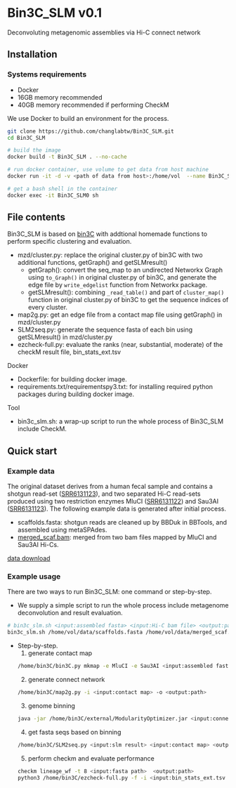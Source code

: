 # Bin3C_SLM v0.1
Deconvoluting metagenomic assemblies via Hi-C connect network

## Installation
### Systems requirements
- Docker
- 16GB memory recommended
- 40GB memory recommended if performing CheckM

We use Docker to build an environment for the process.
```bash 
git clone https://github.com/changlabtw/Bin3C_SLM.git
cd Bin3C_SLM

# build the image 
docker build -t Bin3C_SLM . --no-cache

# run docker container, use volume to get data from host machine
docker run -it -d -v <path of data from host>:/home/vol  --name Bin3C_SLM0 Bin3C_SLM

# get a bash shell in the container
docker exec -it Bin3C_SLM0 sh 
```

## File contents
Bin3C_SLM is based on [bin3C](https://github.com/cerebis/bin3C) with addtional homemade functions to perform specific clustering and evaluation.
- mzd/cluster.py: replace the original cluster.py of bin3C with two additional functions, getGraph() and getSLMresult()
  + getGraph(): convert the seq_map to an undirected Networkx Graph using `to_Graph()` in original cluster.py of bin3C, and generate the edge file by `write_edgelist` function from Networkx package. 
  + getSLMresult(): combining  `_read_table()` and part of `cluster_map()` function in original cluster.py of bin3C to get the sequence indices of every cluster.
- map2g.py: get an edge file from a contact map file using getGraph() in mzd/cluster.py
- SLM2seq.py: generate the sequence fasta of each bin using getSLMresult() in mzd/cluster.py
- ezcheck-full.py: evaluate the ranks (near, substantial, moderate) of the checkM result file, bin_stats_ext.tsv

Docker
- Dockerfile: for building docker image.
- requirements.txt/requirementspy3.txt: for installing required python packages during building docker image.

Tool
- bin3c_slm.sh: a wrap-up script to run the whole process of Bin3C_SLM include CheckM.

##  Quick start

###  Example data
The original dataset derives from a human fecal sample and contains a shotgun read-set ([SRR6131123](https://trace.ncbi.nlm.nih.gov/Traces/sra/?run=SRR6131123)), and two separated Hi-C read-sets produced using two restriction enzymes MluCI ([SRR6131122](https://trace.ncbi.nlm.nih.gov/Traces/sra/?run=SRR6131122)) and Sau3AI ([SRR6131123](https://trace.ncbi.nlm.nih.gov/Traces/sra/?run=SRR6131123)). The following example data is generated after initial process. 
- scaffolds.fasta: shotgun reads are cleaned up by BBDuk in BBTools, and assembled using metaSPAdes.
- [merged_scaf.bam](https://drive.google.com/file/d/14mWTpNUT7_PELF3cCjoXYTXNSHuxbXXx/view?usp=sharing): merged from two bam files mapped by MluCI and Sau3AI Hi-Cs.  

[data download](https://drive.google.com/drive/folders/141ZTekBQ3VVy4VbDMcrz32cOqus2N0lo?usp=sharing)

###  Example usage
There are two ways to run Bin3C_SLM: one command or step-by-step.
- We supply a simple script to run the whole process include metagenome deconvolution and result evaluation.
```bash 
# bin3c_slm.sh <input:assembled fasta> <input:Hi-C bam file> <output:path> <slm resolution=25.0>
bin3c_slm.sh /home/vol/data/scaffolds.fasta /home/vol/data/merged_scaf.bam /home/vol/output 25.0
```
- Step-by-step.
  1. generate contact map
  ```bash 
  /home/bin3C/bin3C.py mkmap -e MluCI -e Sau3AI <input:assembled fasta> <input:Hi-C bam file> <output:path>
  ```
  2. generate connect network
  ```bash
  /home/bin3C/map2g.py -i <input:contact map> -o <output:path>
  ```
  3. genome binning
  ```bash
  java -jar /home/bin3C/external/ModularityOptimizer.jar <input:connect network> <output:path/result.txt> 1 25.0 3 10 10 9001882 1
  ```
  4. get fasta seqs based on binning
  ```bash
  /home/bin3C/SLM2seq.py <input:slm result> <input:contact map> <output:path>
  ```
  5. perform checkm and evaluate performance
  ```bash
  checkm lineage_wf -t 8 <input:fasta path>  <output:path>
  python3 /home/bin3C/ezcheck-full.py -f -i <input:bin_stats_ext.tsv from chechm> -o <output:path/ezcheck_result.csv>
  ```

